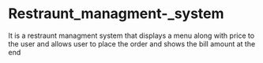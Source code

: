 # Restraunt_managment-_system<br>
It is a restraunt managment system that displays a menu along with price to the user and allows user to place the order and shows the bill amount at the end 
